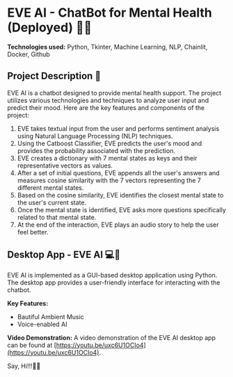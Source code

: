 # EVE AI - ChatBot for Mental Health (Deployed) 💬🤖

**Technologies used:** Python, Tkinter, Machine Learning, NLP, Chainlit, Docker, Github

## Project Description 📝

EVE AI is a chatbot designed to provide mental health support. The project utilizes various technologies and techniques to analyze user input and predict their mood. Here are the key features and components of the project:

1. EVE takes textual input from the user and performs sentiment analysis using Natural Language Processing (NLP) techniques.
2. Using the Catboost Classifier, EVE predicts the user's mood and provides the probability associated with the prediction.
3. EVE creates a dictionary with 7 mental states as keys and their representative vectors as values.
4. After a set of initial questions, EVE appends all the user's answers and measures cosine similarity with the 7 vectors representing the 7 different mental states.
5. Based on the cosine similarity, EVE identifies the closest mental state to the user's current state.
6. Once the mental state is identified, EVE asks more questions specifically related to that mental state.
7. At the end of the interaction, EVE plays an audio story to help the user feel better.

## Desktop App - EVE AI 💻🤖

EVE AI is implemented as a GUI-based desktop application using Python. The desktop app provides a user-friendly interface for interacting with the chatbot.

**Key Features:**
- Bautiful Ambient Music
- Voice-enabled AI

**Video Demonstration:** A video demonstration of the EVE AI desktop app can be found at [https://youtu.be/uxc6U1OCIo4](https://youtu.be/uxc6U1OCIo4).

Say, Hi!!!👋🏻
